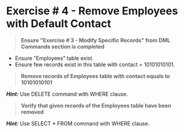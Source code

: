 # Exercise # 4 - Remove Employees with Default Contact

> **Ensure "Exercise # 3 - Modify Specific Records" from DML Commands section is completed**

- Ensure "Employees" table exist.
- Ensure few records exist in this table with contact = 10101010101.

> **Remove records of Employees table with contact equals to 10101010101**

***Hint:*** Use DELETE command with WHERE clause.

> **Verify that given records of the Employees table have been removed**

***Hint:*** Use SELECT * FROM command with WHERE clause.

